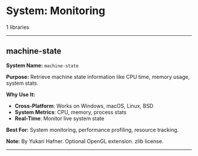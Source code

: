 # System: Monitoring

1 libraries

---

## machine-state

**System Name:** `machine-state`

**Purpose:** Retrieve machine state information like CPU time, memory usage, system stats.

**Why Use It:**
- **Cross-Platform**: Works on Windows, macOS, Linux, BSD
- **System Metrics**: CPU, memory, process stats
- **Real-Time**: Monitor live system state

**Best For:** System monitoring, performance profiling, resource tracking.

**Note:** By Yukari Hafner. Optional OpenGL extension. zlib license.

---


